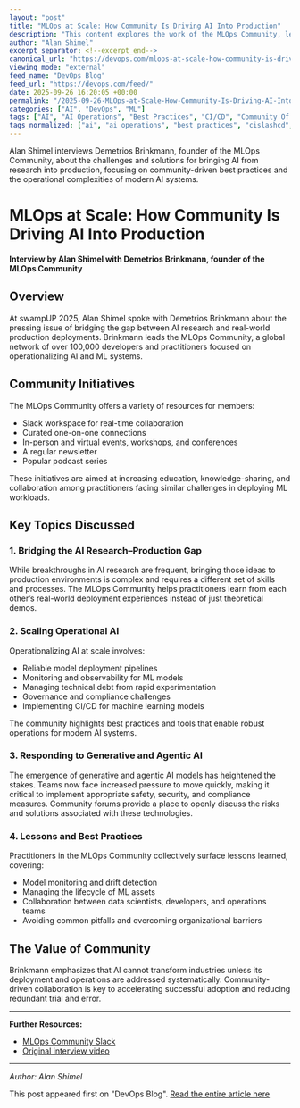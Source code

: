 ```yaml
---
layout: "post"
title: "MLOps at Scale: How Community Is Driving AI Into Production"
description: "This content explores the work of the MLOps Community, led by Demetrios Brinkmann, focusing on bridging the gap between AI research and production deployment. It highlights community initiatives, operational challenges in scaling AI workloads, and best practices for moving from experimentation to reliable AI systems. Real-world issues such as observability, CI/CD for ML models, governance, and the impact of generative AI are discussed, providing practical insight for practitioners seeking to operationalize AI at scale."
author: "Alan Shimel"
excerpt_separator: <!--excerpt_end-->
canonical_url: "https://devops.com/mlops-at-scale-how-community-is-driving-ai-into-production/"
viewing_mode: "external"
feed_name: "DevOps Blog"
feed_url: "https://devops.com/feed/"
date: 2025-09-26 16:20:05 +00:00
permalink: "/2025-09-26-MLOps-at-Scale-How-Community-Is-Driving-AI-Into-Production.html"
categories: ["AI", "DevOps", "ML"]
tags: ["AI", "AI Operations", "Best Practices", "CI/CD", "Community Of Practice", "DevOps", "Generative AI", "Governance", "JFrog Swampup", "Machine Learning", "ML", "MLOps", "Model Deployment", "Model Monitoring", "Observability", "Posts", "Production Workloads", "Scaling AI", "Technical Debt", "Video Interviews"]
tags_normalized: ["ai", "ai operations", "best practices", "cislashcd", "community of practice", "devops", "generative ai", "governance", "jfrog swampup", "machine learning", "ml", "mlops", "model deployment", "model monitoring", "observability", "posts", "production workloads", "scaling ai", "technical debt", "video interviews"]
---
```


Alan Shimel interviews Demetrios Brinkmann, founder of the MLOps Community, about the challenges and solutions for bringing AI from research into production, focusing on community-driven best practices and the operational complexities of modern AI systems.<!--excerpt_end-->

# MLOps at Scale: How Community Is Driving AI Into Production

**Interview by Alan Shimel with Demetrios Brinkmann, founder of the MLOps Community**

## Overview

At swampUP 2025, Alan Shimel spoke with Demetrios Brinkmann about the pressing issue of bridging the gap between AI research and real-world production deployments. Brinkmann leads the MLOps Community, a global network of over 100,000 developers and practitioners focused on operationalizing AI and ML systems.

## Community Initiatives

The MLOps Community offers a variety of resources for members:

- Slack workspace for real-time collaboration
- Curated one-on-one connections
- In-person and virtual events, workshops, and conferences
- A regular newsletter
- Popular podcast series

These initiatives are aimed at increasing education, knowledge-sharing, and collaboration among practitioners facing similar challenges in deploying ML workloads.

## Key Topics Discussed

### 1. Bridging the AI Research–Production Gap

While breakthroughs in AI research are frequent, bringing those ideas to production environments is complex and requires a different set of skills and processes. The MLOps Community helps practitioners learn from each other’s real-world deployment experiences instead of just theoretical demos.

### 2. Scaling Operational AI

Operationalizing AI at scale involves:

- Reliable model deployment pipelines
- Monitoring and observability for ML models
- Managing technical debt from rapid experimentation
- Governance and compliance challenges
- Implementing CI/CD for machine learning models

The community highlights best practices and tools that enable robust operations for modern AI systems.

### 3. Responding to Generative and Agentic AI

The emergence of generative and agentic AI models has heightened the stakes. Teams now face increased pressure to move quickly, making it critical to implement appropriate safety, security, and compliance measures. Community forums provide a place to openly discuss the risks and solutions associated with these technologies.

### 4. Lessons and Best Practices

Practitioners in the MLOps Community collectively surface lessons learned, covering:

- Model monitoring and drift detection
- Managing the lifecycle of ML assets
- Collaboration between data scientists, developers, and operations teams
- Avoiding common pitfalls and overcoming organizational barriers

## The Value of Community

Brinkmann emphasizes that AI cannot transform industries unless its deployment and operations are addressed systematically. Community-driven collaboration is key to accelerating successful adoption and reducing redundant trial and error.

---
**Further Resources:**

- [MLOps Community Slack](https://mlops.community/)
- [Original interview video](https://youtu.be/Fojn5NFwaw8)

---
*Author: Alan Shimel*

This post appeared first on "DevOps Blog". [Read the entire article here](https://devops.com/mlops-at-scale-how-community-is-driving-ai-into-production/)
